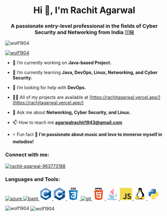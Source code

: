 <h1 align="center">Hi 👋, I'm Rachit Agarwal</h1>
<h3 align="center">A passionate entry-level professional in the fields of Cyber Security and Networking from India 🇮🇳</h3>

<p align="left"> <img src="https://komarev.com/ghpvc/?username=wolf1904&label=Profile%20views&color=0e75b6&style=flat" alt="wolf1904" /> </p>

<p align="left"> <a href="https://github.com/ryo-ma/github-profile-trophy"><img src="https://github-profile-trophy.vercel.app/?username=wolf1904" alt="wolf1904" /></a> </p>

- 🔭 I’m currently working on **Java-based Project.**

- 🌱 I’m currently learning **Java, DevOps, Linux, Networking, and Cyber Security.**

- 🤝 I’m looking for help with **DevOps.**

- 👨‍💻 All of my projects are available at [https://rachitagarwal.vercel.app/](https://rachitagarwal.vercel.app/)

- 💬 Ask me about **Networking, Cyber Security, and Linux.**

- 📫 How to reach me **agarwalrachit1943@gmail.com**

- ⚡ Fun fact **🎵 I'm passionate about music and love to immerse myself in melodies!**

<h3 align="left">Connect with me:</h3>
<p align="left">
<a href="https://linkedin.com/in/rachit-agarwal-963773188" target="blank"><img align="center" src="https://raw.githubusercontent.com/rahuldkjain/github-profile-readme-generator/master/src/images/icons/Social/linked-in-alt.svg" alt="rachit-agarwal-963773188" height="30" width="40" /></a>
</p>

<h3 align="left">Languages and Tools:</h3>
<p align="left"> <a href="https://azure.microsoft.com/en-in/" target="_blank" rel="noreferrer"> <img src="https://www.vectorlogo.zone/logos/microsoft_azure/microsoft_azure-icon.svg" alt="azure" width="40" height="40"/> </a> <a href="https://www.gnu.org/software/bash/" target="_blank" rel="noreferrer"> <img src="https://www.vectorlogo.zone/logos/gnu_bash/gnu_bash-icon.svg" alt="bash" width="40" height="40"/> </a> <a href="https://www.cprogramming.com/" target="_blank" rel="noreferrer"> <img src="https://raw.githubusercontent.com/devicons/devicon/master/icons/c/c-original.svg" alt="c" width="40" height="40"/> </a> <a href="https://www.w3schools.com/cpp/" target="_blank" rel="noreferrer"> <img src="https://raw.githubusercontent.com/devicons/devicon/master/icons/cplusplus/cplusplus-original.svg" alt="cplusplus" width="40" height="40"/> </a> <a href="https://www.w3schools.com/css/" target="_blank" rel="noreferrer"> <img src="https://raw.githubusercontent.com/devicons/devicon/master/icons/css3/css3-original-wordmark.svg" alt="css3" width="40" height="40"/> </a> <a href="https://git-scm.com/" target="_blank" rel="noreferrer"> <img src="https://www.vectorlogo.zone/logos/git-scm/git-scm-icon.svg" alt="git" width="40" height="40"/> </a> <a href="https://www.w3.org/html/" target="_blank" rel="noreferrer"> <img src="https://raw.githubusercontent.com/devicons/devicon/master/icons/html5/html5-original-wordmark.svg" alt="html5" width="40" height="40"/> </a> <a href="https://www.java.com" target="_blank" rel="noreferrer"> <img src="https://raw.githubusercontent.com/devicons/devicon/master/icons/java/java-original.svg" alt="java" width="40" height="40"/> </a> <a href="https://developer.mozilla.org/en-US/docs/Web/JavaScript" target="_blank" rel="noreferrer"> <img src="https://raw.githubusercontent.com/devicons/devicon/master/icons/javascript/javascript-original.svg" alt="javascript" width="40" height="40"/> </a> <a href="https://www.linux.org/" target="_blank" rel="noreferrer"> <img src="https://raw.githubusercontent.com/devicons/devicon/master/icons/linux/linux-original.svg" alt="linux" width="40" height="40"/> </a> <a href="https://www.python.org" target="_blank" rel="noreferrer"> <img src="https://raw.githubusercontent.com/devicons/devicon/master/icons/python/python-original.svg" alt="python" width="40" height="40"/> </a> </p>

<p><img align="left" src="https://github-readme-stats.vercel.app/api/top-langs?username=wolf1904&show_icons=true&locale=en&layout=compact" alt="wolf1904" /></p>

<p>&nbsp;<img align="center" src="https://github-readme-stats.vercel.app/api?username=wolf1904&show_icons=true&locale=en" alt="wolf1904" /></p>
